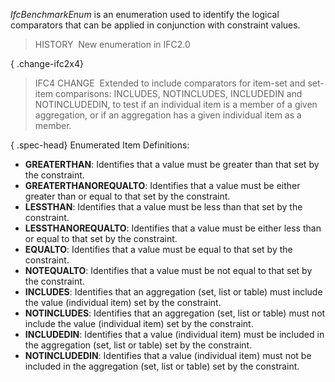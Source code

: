 _IfcBenchmarkEnum_ is an enumeration used to identify the logical comparators that can be applied in conjunction with constraint values.

> HISTORY&nbsp; New enumeration in IFC2.0

{ .change-ifc2x4}
> IFC4 CHANGE&nbsp; Extended to include comparators for item-set and set-item comparisons: INCLUDES, NOTINCLUDES, INCLUDEDIN and NOTINCLUDEDIN, to test if an individual item is a member of a given aggregation, or if an aggregation has a given individual item as a member.

{ .spec-head}
Enumerated Item Definitions:

* **GREATERTHAN**: Identifies that a value must be greater than that set by the constraint.
* **GREATERTHANOREQUALTO**: Identifies that a value must be either greater than or equal to that set by the constraint.
* **LESSTHAN**: Identifies that a value must be less than that set by the constraint.
* **LESSTHANOREQUALTO**: Identifies that a value must be either less than or equal to that set by the constraint.
* **EQUALTO**: Identifies that a value must be equal to that set by the constraint.
* **NOTEQUALTO**: Identifies that a value must be not equal to that set by the constraint.
* **INCLUDES**: Identifies that an aggregation (set, list or table) must include the value (individual item) set by the constraint.
* **NOTINCLUDES**: Identifies that an aggregation (set, list or table) must not include the value (individual item) set by the constraint.
* **INCLUDEDIN**: Identifies that a value (individual item) must be included in the aggregation (set, list or table) set by the constraint.
* **NOTINCLUDEDIN**: Identifies that a value (individual item) must not be included in the aggregation (set, list or table) set by the constraint.